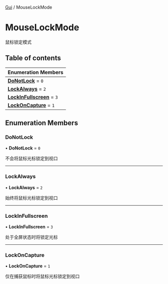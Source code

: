 [Gui](../groups/Core.Gui.md) / MouseLockMode

# MouseLockMode <Badge type="tip" text="Enumeration" /> <Score text="MouseLockMode" />

鼠标锁定模式

## Table of contents

| Enumeration Members |
| :-----|
| **[DoNotLock](mw.MouseLockMode.md#donotlock)** = ``0`` <br> |
| **[LockAlways](mw.MouseLockMode.md#lockalways)** = ``2`` <br> |
| **[LockInFullscreen](mw.MouseLockMode.md#lockinfullscreen)** = ``3`` <br> |
| **[LockOnCapture](mw.MouseLockMode.md#lockoncapture)** = ``1`` <br> |

## Enumeration Members

### DoNotLock <Score text="DoNotLock" /> 

• **DoNotLock** = ``0``

不会将鼠标光标锁定到视口

___

### LockAlways <Score text="LockAlways" /> 

• **LockAlways** = ``2``

始终将鼠标光标锁定到视口

___

### LockInFullscreen <Score text="LockInFullscreen" /> 

• **LockInFullscreen** = ``3``

处于全屏状态时将锁定光标

___

### LockOnCapture <Score text="LockOnCapture" /> 

• **LockOnCapture** = ``1``

仅在捕获鼠标时将鼠标光标锁定到视口
